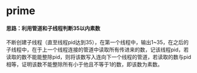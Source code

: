 # prime

#### 思路：利用管道和子线程判断35以内素数

不断创建子线程（直至线程pid达到35），在第一个线程中，输出1\~35，在之后的子线程中，在于上一个线程连接的管道中读取所有传进来的数，记该线程pid，若读取的数不能能整除pid，则将该数写入连向下一个线程的管道，若读取的数与pid相等，证明该数不能整除所有小于他且不等于1的数，即该数为素数。
